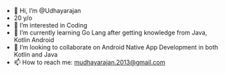 - 👋 Hi, I’m @Udhayarajan
- 20 y/o
- 👀 I’m interested in Coding 
- 🌱 I’m currently learning Go Lang after getting knowledge from Java, Kotlin Android
- 💞️ I’m looking to collaborate on Android Native App Development in both Kotlin and Java
- 📫 How to reach me: mudhayarajan.2013@gmail.com

<!---
Udhayarajan/Udhayarajan is a ✨ special ✨ repository because its `README.md` (this file) appears on your GitHub profile.
You can click the Preview link to take a look at your changes.
--->
